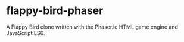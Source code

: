 # flappy-bird-phaser
A Flappy Bird clone written with the Phaser.io HTML game engine and JavaScript ES6.
